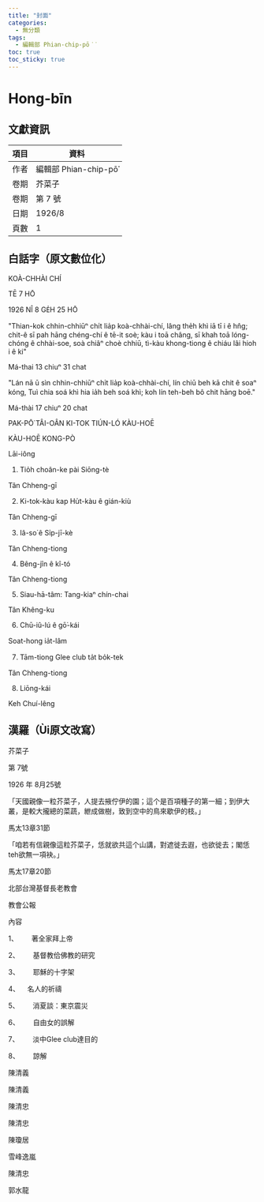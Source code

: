 ```yaml
---
title: "封面"
categories:
  - 無分類
tags:
  - 編輯部 Phian-chip-pō͘͘
toc: true
toc_sticky: true
---
```


# Hong-bīn

## 文獻資訊

| 項目 | 資料 |
|---|---|
| 作者 | 編輯部 Phian-chip-pō͘͘ |
| 卷期 | 芥菜子 |
| 卷期 | 第 7 號 |
| 日期 | 1926/8 |
| 頁數 | 1 |

## 白話字（原文數位化）

KOÀ-CHHÀI CHÍ

TĒ 7 HŌ

1926 NÎ 8 GE̍H 25 HŌ

"Thian-kok chhin-chhiūⁿ chi̍t lia̍p koà-chhài-chí, lâng the̍h khì iā tī i ê hn̂g; chit-ê sī pah hāng chéng-chí ê tē-it soè; kàu i toā châng, sī khah toā lóng-chóng ê chhài-soe, soà chiâⁿ choè chhiū, tì-kàu khong-tiong ê chiáu lâi hioh i ê ki"

Má-thai 13 chiuⁿ 31 chat

"Lán nā ū sìn chhin-chhiūⁿ chi̍t lia̍p koà-chhài-chí, lín chiū beh kā chit ê soaⁿ kóng, Tuì chia soá khì hia ia̍h beh soá khì; koh lín teh-beh bô chit hāng boē."

Má-thài 17 chiuⁿ 20 chat

PAK-PŌ͘ TÂI-OÂN KI-TOK TIÚN-LÓ KÀU-HOĒ

KÀU-HOĒ KONG-PÒ

Lāi-iông

1. Tio̍h choân-ke pài Siōng-tè

Tân Chheng-gī

2. Ki-tok-kàu kap Hu̍t-kàu ê gián-kiù

Tân Chheng-gī

3. Iâ-so͘ ê Si̍p-jī-kè

Tân Chheng-tiong

4. Bêng-jîn ê kî-tó

Tân Chheng-tiong

5. Siau-hā-tâm: Tang-kiaⁿ chín-chai

Tân Khêng-ku

6. Chū-iû-lú ê gō͘-kái

Soat-hong ia̍t-lâm

7. Tām-tiong Glee club ta̍t bo̍k-tek

Tân Chheng-tiong

8. Liōng-kái

Keh Chuí-lêng

## 漢羅（Ùi原文改寫）

芥菜子

第 7號

1926 年 8月25號

「天國親像一粒芥菜子，人提去掖佇伊的園；這个是百項種子的第一細；到伊大叢，是較大攏總的菜蔬，紲成做樹，致到空中的鳥來歇伊的枝。」

馬太13章31節

「咱若有信親像這粒芥菜子，恁就欲共這个山講，對遮徙去遐，也欲徙去；閣恁teh欲無一項袂。」

馬太17章20節

北部台灣基督長老教會

教會公報

內容

1、       著全家拜上帝

2、       基督教佮佛教的研究

3、       耶穌的十字架

4、    名人的祈禱

5、       消夏談：東京震災

6、       自由女的誤解

7、       淡中Glee club達目的

8、       諒解

陳清義

陳清義

陳清忠

陳清忠

陳瓊居

雪峰逸嵐

陳清忠

郭水龍
